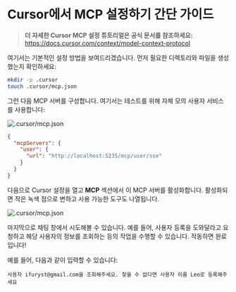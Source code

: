 # Cursor에서 MCP 설정하기 간단 가이드

> **더 자세한 Cursor MCP 설정 튜토리얼은 공식 문서를 참조하세요:**  
> https://docs.cursor.com/context/model-context-protocol

여기서는 기본적인 설정 방법을 보여드리겠습니다. 먼저 필요한 디렉토리와 파일을 생성했는지 확인하세요:

```bash
mkdir -p .cursor
touch .cursor/mcp.json
```

그런 다음 MCP 서버를 구성합니다. 여기서는 테스트를 위해 자체 모의 사용자 서비스를 사용합니다:

![.cursor/mcp.json](/img/cursor.mcp.json.png)

```json
{
  "mcpServers": {
    "user": {
      "url": "http://localhost:5235/mcp/user/sse"
    }
  }
}
```

다음으로 Cursor 설정을 열고 **MCP** 섹션에서 이 MCP 서버를 활성화합니다. 활성화되면 작은 녹색 점으로 변하고 사용 가능한 도구도 나열됩니다.

![.cursor/mcp.json](/img/cursor.mcp.servers.png)

마지막으로 채팅 창에서 시도해볼 수 있습니다. 예를 들어, 사용자 등록을 도와달라고 요청하고 해당 사용자의 정보를 조회하는 등의 작업을 수행할 수 있습니다. 작동하면 완료입니다!

예를 들어, 다음과 같이 입력할 수 있습니다:
```
사용자 ifuryst@gmail.com을 조회해주세요. 찾을 수 없다면 사용자 이름 Leo로 등록해주세요
``` 
